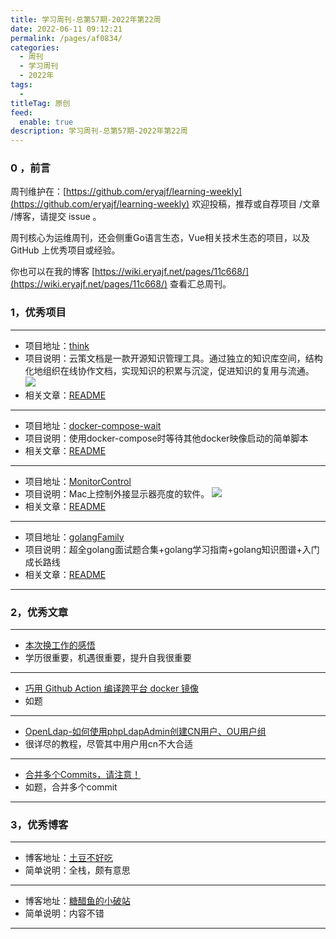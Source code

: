 ```yaml
---
title: 学习周刊-总第57期-2022年第22周
date: 2022-06-11 09:12:21
permalink: /pages/af0834/
categories:
  - 周刊
  - 学习周刊
  - 2022年
tags:
  -
titleTag: 原创
feed:
  enable: true
description: 学习周刊-总第57期-2022年第22周
---
```


### 0 ，前言

周刊维护在：[https://github.com/eryajf/learning-weekly](https://github.com/eryajf/learning-weekly)  欢迎投稿，推荐或自荐项目 /文章 /博客，请提交 issue 。

周刊核心为运维周刊，还会侧重Go语言生态，Vue相关技术生态的项目，以及 GitHub 上优秀项目或经验。

你也可以在我的博客 [https://wiki.eryajf.net/pages/11c668/](https://wiki.eryajf.net/pages/11c668/) 查看汇总周刊。


### 1，优秀项目

---
- 项目地址：[think](https://github.com/fantasticit/think)
- 项目说明：云策文档是一款开源知识管理工具。通过独立的知识库空间，结构化地组织在线协作文档，实现知识的积累与沉淀，促进知识的复用与流通。
  ![](http://t.eryajf.net/imgs/2022/05/4834a35be03c892e.png)
- 相关文章：[README](https://github.com/fantasticit/think#readme)
---
- 项目地址：[docker-compose-wait](https://github.com/ufoscout/docker-compose-wait)
- 项目说明：使用docker-compose时等待其他docker映像启动的简单脚本
- 相关文章：[README](https://github.com/ufoscout/docker-compose-wait#readme)
---
- 项目地址：[MonitorControl](https://github.com/MonitorControl/MonitorControl)
- 项目说明：Mac上控制外接显示器亮度的软件。
  ![](http://t.eryajf.net/imgs/2022/05/8bcb161961df473f.png)
- 相关文章：[README](https://github.com/MonitorControl/MonitorControl#readme)
---
- 项目地址：[golangFamily](https://github.com/xiaobaiTech/golangFamily)
- 项目说明：超全golang面试题合集+golang学习指南+golang知识图谱+入门成长路线
- 相关文章：[README](https://github.com/xiaobaiTech/golangFamily#readme)
---

### 2，优秀文章

---
- [本次换工作的感悟](https://xuexb.com/post/2022-work.html)
- 学历很重要，机遇很重要，提升自我很重要
---
- [巧用 Github Action 编译跨平台 docker 镜像](https://expoli.tech/articles/2021/01/05/1609810735378.html)
- 如题
---
- [OpenLdap-如何使用phpLdapAdmin创建CN用户、OU用户组](https://blog.csdn.net/qq_35550345/article/details/120055127)
- 很详尽的教程，尽管其中用户用cn不大合适
---
- [合并多个Commits，请注意！](http://whatbeg.com/2017/04/01/combinecommits.html "合并多个Commits，请注意！")
- 如题，合并多个commit
---

### 3，优秀博客

---
- 博客地址：[土豆不好吃](https://dmesg.app/)
- 简单说明：全栈，颇有意思
---
- 博客地址：[糖醋鱼的小破站](https://expoli.tech/)
- 简单说明：内容不错
---
